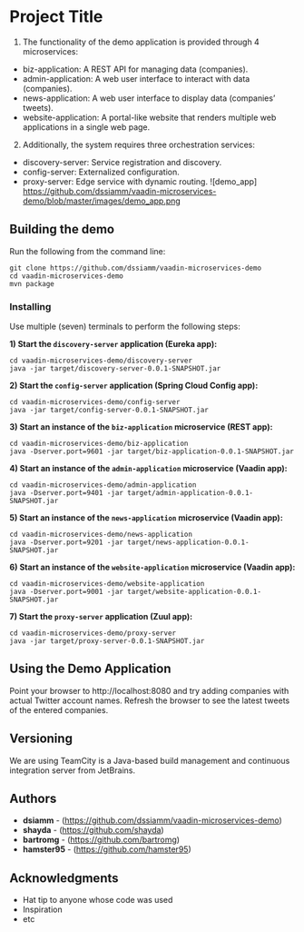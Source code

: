 # Project Title

1. The functionality of the demo application is provided through 4 microservices:

  * biz-application: A REST API for managing data (companies).
  * admin-application: A web user interface to interact with data (companies).
  * news-application: A web user interface to display data (companies’ tweets).
  * website-application: A portal-like website that renders multiple web applications in a single web page.
2. Additionally, the system requires three orchestration services:

  * discovery-server: Service registration and discovery.
  * config-server: Externalized configuration.
  * proxy-server: Edge service with dynamic routing.
   ![demo_app] https://github.com/dssiamm/vaadin-microservices-demo/blob/master/images/demo_app.png

## Building the demo

Run the following from the command line:
```
git clone https://github.com/dssiamm/vaadin-microservices-demo
cd vaadin-microservices-demo
mvn package
```


### Installing

Use multiple (seven) terminals to perform the following steps:

**1) Start the `discovery-server` application (Eureka app):**
```
cd vaadin-microservices-demo/discovery-server
java -jar target/discovery-server-0.0.1-SNAPSHOT.jar
```

**2) Start the `config-server` application (Spring Cloud Config app):**
```
cd vaadin-microservices-demo/config-server
java -jar target/config-server-0.0.1-SNAPSHOT.jar
```

**3) Start an instance of the `biz-application` microservice (REST app):**
```
cd vaadin-microservices-demo/biz-application
java -Dserver.port=9601 -jar target/biz-application-0.0.1-SNAPSHOT.jar
```

**4) Start an instance of the `admin-application` microservice (Vaadin app):**
```
cd vaadin-microservices-demo/admin-application
java -Dserver.port=9401 -jar target/admin-application-0.0.1-SNAPSHOT.jar
```

**5) Start an instance of the `news-application` microservice (Vaadin app):**
```
cd vaadin-microservices-demo/news-application
java -Dserver.port=9201 -jar target/news-application-0.0.1-SNAPSHOT.jar
```

**6) Start an instance of the `website-application` microservice (Vaadin app):**
```
cd vaadin-microservices-demo/website-application
java -Dserver.port=9001 -jar target/website-application-0.0.1-SNAPSHOT.jar
```

**7) Start the `proxy-server` application (Zuul app):**
```
cd vaadin-microservices-demo/proxy-server
java -jar target/proxy-server-0.0.1-SNAPSHOT.jar
```

## Using the Demo Application

Point your browser to http://localhost:8080 and try adding companies with actual Twitter account names. Refresh the browser to see the latest tweets of the entered companies.


## Versioning

We are using TeamCity is a Java-based build management and continuous integration server from JetBrains.

## Authors

  * **dsiamm** - (https://github.com/dssiamm/vaadin-microservices-demo)
  * **shayda** - (https://github.com/shayda)
  * **bartromg** - (https://github.com/bartromg)
  * **hamster95** - (https://github.com/hamster95)

## Acknowledgments

* Hat tip to anyone whose code was used
* Inspiration
* etc

